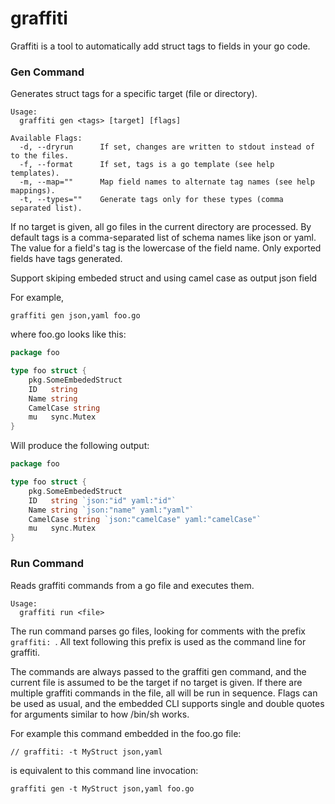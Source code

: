 graffiti
========

Graffiti is a tool to automatically add struct tags to fields in your go code.

### Gen Command
Generates struct tags for a specific target (file or directory).

```
Usage: 
  graffiti gen <tags> [target] [flags]

Available Flags:
  -d, --dryrun		If set, changes are written to stdout instead of to the files.
  -f, --format		If set, tags is a go template (see help templates).
  -m, --map=""		Map field names to alternate tag names (see help mappings).
  -t, --types=""	Generate tags only for these types (comma separated list).
```

If no target is given, all go files in the current directory are processed. By
default tags is a comma-separated list of schema names like json or yaml. The
value for a field's tag is the lowercase of the field name. Only exported fields
have tags generated. 

Support skiping embeded struct and using camel case as output json field

For example, 

`graffiti gen json,yaml foo.go`

where foo.go looks like this:

```go
package foo

type foo struct {
	pkg.SomeEmbededStruct
	ID   string
	Name string
	CamelCase string
	mu   sync.Mutex
}
```

Will produce the following output:

```go
package foo

type foo struct {
	pkg.SomeEmbededStruct
	ID   string `json:"id" yaml:"id"`
	Name string `json:"name" yaml:"yaml"`
	CamelCase string `json:"camelCase" yaml:"camelCase"`
	mu   sync.Mutex
}
```

### Run Command

Reads graffiti commands from a go file and executes them.

```
Usage: 
  graffiti run <file>
```

The run command parses go files, looking for comments with the prefix `graffiti:
`. All text following this prefix is used as the command line for graffiti.

The commands are always passed to the graffiti gen command, and the current file
is assumed to be the target if no target is given.  If there are multiple
graffiti commands in the file, all will be run in sequence.  Flags can be used
as usual, and the embedded CLI supports single and double quotes for arguments
similar to how /bin/sh works.

For example this command embedded in the foo.go file:

	// graffiti: -t MyStruct json,yaml

is equivalent to this command line invocation:

	graffiti gen -t MyStruct json,yaml foo.go